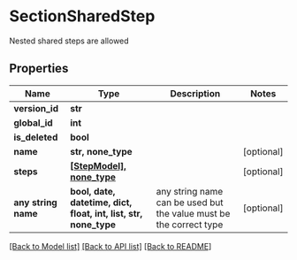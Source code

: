# SectionSharedStep

Nested shared steps are allowed

## Properties
Name | Type | Description | Notes
------------ | ------------- | ------------- | -------------
**version_id** | **str** |  | 
**global_id** | **int** |  | 
**is_deleted** | **bool** |  | 
**name** | **str, none_type** |  | [optional] 
**steps** | [**[StepModel], none_type**](StepModel.md) |  | [optional] 
**any string name** | **bool, date, datetime, dict, float, int, list, str, none_type** | any string name can be used but the value must be the correct type | [optional]

[[Back to Model list]](../README.md#documentation-for-models) [[Back to API list]](../README.md#documentation-for-api-endpoints) [[Back to README]](../README.md)


